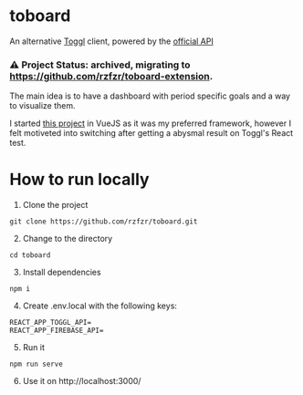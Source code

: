 # toboard
An alternative [Toggl](https://toggl.com/ "Toggl's Homepage") client, powered by the [official API](https://github.com/toggl/toggl_api_docs "API's Repository")

### ⚠️ Project Status: archived, migrating to https://github.com/rzfzr/toboard-extension.

The main idea is to have a dashboard with period specific goals and a way to visualize them.

I started [this project](https://github.com/rzfzr/toboard-legacy) in VueJS as it was my preferred framework, however I felt motiveted into switching after getting a abysmal result on Toggl's React test.

# How to run locally

1. Clone the project

```
git clone https://github.com/rzfzr/toboard.git
```

2. Change to the directory

```
cd toboard 
```

3. Install dependencies

```
npm i
```

4. Create .env.local with the following keys:
```
REACT_APP_TOGGL_API=
REACT_APP_FIREBASE_API= 
```

5. Run it 
```
npm run serve
```
6. Use it on http://localhost:3000/
